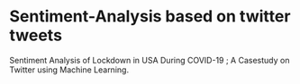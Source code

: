 # Sentiment-Analysis based on twitter tweets
Sentiment Analysis of Lockdown in USA During COVID-19 ; A Casestudy on Twitter using Machine Learning. 
